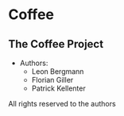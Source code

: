# Coffee


## The Coffee Project
  - Authors:
    - Leon Bergmann
    - Florian Giller
    - Patrick Kellenter
    
All rights reserved to the authors
